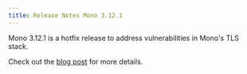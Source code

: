 ```yaml
---
title: Release Notes Mono 3.12.1
---
```


Mono 3.12.1 is a hotfix release to address vulnerabilities in Mono's TLS stack.

Check out the [blog post](http://www.mono-project.com/news/2015/03/07/mono-tls-vulnerability/) for more details.